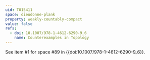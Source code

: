```yaml
---
uid: T015411
space: dieudonne-plank
property: weakly-countably-compact
value: false
refs:
  - doi: 10.1007/978-1-4612-6290-9_6
    name: Counterexamples in Topology
---
```

See item #1 for space #89 in {{doi:10.1007/978-1-4612-6290-9_6}}.

